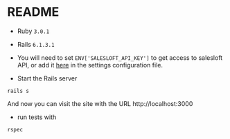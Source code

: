 # README

* Ruby
```3.0.1```

* Rails
```6.1.3.1```

- You will need to set ```ENV['SALESLOFT_API_KEY']``` to get access to salesloft API, or add it [here](https://github.com/Jhohny/salesloft-/blob/e8017afc5601b8cdeeae8b676ca0f0218e876d2e/config/settings/development.yml#L2) in the settings configuration file.

* Start the Rails server
```
rails s
```

And now you can visit the site with the URL http://localhost:3000

* run tests with
 ```
rspec
```
